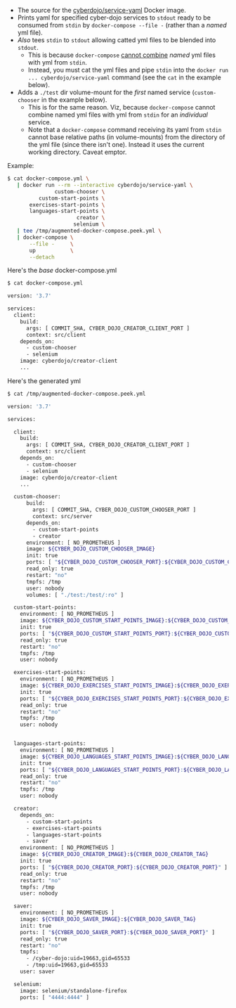 
- The source for the [cyberdojo/service-yaml](https://hub.docker.com/r/cyberdojo/service-yaml/tags) Docker image.
- Prints yaml for specified cyber-dojo services to `stdout`
  ready to be consumed from `stdin` by `docker-compose --file -`
  (rather than a *named* yml file).
- *Also* tees `stdin` to `stdout` allowing catted yml files to be blended into `stdout`.
  - This is because `docker-compose` [cannot combine](https://github.com/docker/compose/issues/6124)
    *named* yml files with yml from `stdin`.
  - Instead, you must cat the yml files and pipe `stdin`
    into the `docker run ... cyberdojo/service-yaml` command
    (see the `cat` in the example below).
- Adds a `./test` dir volume-mount for the *first* named service (`custom-chooser` in the example below).
  - This is for the same reason. Viz, because `docker-compose` cannot combine named
    yml files with yml from `stdin` for an *individual* service.
  - Note that a `docker-compose` command receiving its yaml from `stdin` cannot base
    relative paths (in volume-mounts) from the directory of the yml file (since there isn't one).
    Instead it uses the current working directory. Caveat emptor.

Example:

```bash
$ cat docker-compose.yml \
   | docker run --rm --interactive cyberdojo/service-yaml \
               custom-chooser \
          custom-start-points \
       exercises-start-points \
       languages-start-points \
                      creator \
                     selenium \
   | tee /tmp/augmented-docker-compose.peek.yml \
   | docker-compose \
       --file -     \
       up           \
       --detach
```

Here's the *base* docker-compose.yml
```bash
$ cat docker-compose.yml

version: '3.7'

services:
  client:
    build:
      args: [ COMMIT_SHA, CYBER_DOJO_CREATOR_CLIENT_PORT ]
      context: src/client
    depends_on:
      - custom-chooser
      - selenium
    image: cyberdojo/creator-client
    ...
```

Here's the generated yml
```bash
$ cat /tmp/augmented-docker-compose.peek.yml

version: '3.7'

services:

  client:
    build:
      args: [ COMMIT_SHA, CYBER_DOJO_CREATOR_CLIENT_PORT ]
      context: src/client
    depends_on:
      - custom-chooser
      - selenium
    image: cyberdojo/creator-client
    ...

  custom-chooser:
      build:
        args: [ COMMIT_SHA, CYBER_DOJO_CUSTOM_CHOOSER_PORT ]
        context: src/server
      depends_on:
        - custom-start-points
        - creator
      environment: [ NO_PROMETHEUS ]
      image: ${CYBER_DOJO_CUSTOM_CHOOSER_IMAGE}
      init: true
      ports: [ "${CYBER_DOJO_CUSTOM_CHOOSER_PORT}:${CYBER_DOJO_CUSTOM_CHOOSER_PORT}" ]
      read_only: true
      restart: "no"
      tmpfs: /tmp
      user: nobody
      volumes: [ "./test:/test/:ro" ]

  custom-start-points:
    environment: [ NO_PROMETHEUS ]
    image: ${CYBER_DOJO_CUSTOM_START_POINTS_IMAGE}:${CYBER_DOJO_CUSTOM_START_POINTS_TAG}
    init: true
    ports: [ "${CYBER_DOJO_CUSTOM_START_POINTS_PORT}:${CYBER_DOJO_CUSTOM_START_POINTS_PORT}" ]
    read_only: true
    restart: "no"
    tmpfs: /tmp
    user: nobody

  exercises-start-points:
    environment: [ NO_PROMETHEUS ]
    image: ${CYBER_DOJO_EXERCISES_START_POINTS_IMAGE}:${CYBER_DOJO_EXERCISES_START_POINTS_TAG}
    init: true
    ports: [ "${CYBER_DOJO_EXERCISES_START_POINTS_PORT}:${CYBER_DOJO_EXERCISES_START_POINTS_PORT}" ]
    read_only: true
    restart: "no"
    tmpfs: /tmp
    user: nobody


  languages-start-points:
    environment: [ NO_PROMETHEUS ]
    image: ${CYBER_DOJO_LANGUAGES_START_POINTS_IMAGE}:${CYBER_DOJO_LANGUAGES_START_POINTS_TAG}
    init: true
    ports: [ "${CYBER_DOJO_LANGUAGES_START_POINTS_PORT}:${CYBER_DOJO_LANGUAGES_START_POINTS_PORT}" ]
    read_only: true
    restart: "no"
    tmpfs: /tmp
    user: nobody

  creator:
    depends_on:
      - custom-start-points
      - exercises-start-points
      - languages-start-points
      - saver
    environment: [ NO_PROMETHEUS ]
    image: ${CYBER_DOJO_CREATOR_IMAGE}:${CYBER_DOJO_CREATOR_TAG}
    init: true
    ports: [ "${CYBER_DOJO_CREATOR_PORT}:${CYBER_DOJO_CREATOR_PORT}" ]
    read_only: true
    restart: "no"
    tmpfs: /tmp
    user: nobody

  saver:
    environment: [ NO_PROMETHEUS ]
    image: ${CYBER_DOJO_SAVER_IMAGE}:${CYBER_DOJO_SAVER_TAG}
    init: true
    ports: [ "${CYBER_DOJO_SAVER_PORT}:${CYBER_DOJO_SAVER_PORT}" ]
    read_only: true
    restart: "no"
    tmpfs:
      - /cyber-dojo:uid=19663,gid=65533
      - /tmp:uid=19663,gid=65533
    user: saver

  selenium:
    image: selenium/standalone-firefox
    ports: [ "4444:4444" ]    
```
